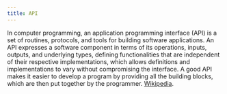 ```yaml
---
title: API
---
```


In computer programming, an application programming interface (API) is a set of routines, protocols, and tools for
building software applications. An API expresses a software component in terms of its operations, inputs, outputs,
and underlying types, defining functionalities that are independent of their respective implementations, which allows
definitions and implementations to vary without compromising the interface. A good API makes it easier to develop a
program by providing all the building blocks, which are then put together by the programmer.
<a href="https://en.wikipedia.org/wiki/Application_programming_interface" target="_blank">Wikipedia</a>.  
